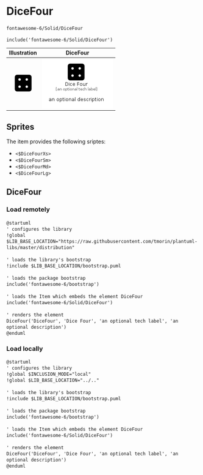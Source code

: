 # DiceFour


```text
fontawesome-6/Solid/DiceFour
```

```text
include('fontawesome-6/Solid/DiceFour')
```



| Illustration | DiceFour |
| :---: | :---: |
| ![illustration for Illustration](../../fontawesome-6/Solid/DiceFour.png) | ![illustration for DiceFour](../../fontawesome-6/Solid/DiceFour.Local.png) |



## Sprites
The item provides the following sriptes:

- `<$DiceFourXs>`
- `<$DiceFourSm>`
- `<$DiceFourMd>`
- `<$DiceFourLg>`





## DiceFour

### Load remotely
```plantuml
@startuml
' configures the library
!global $LIB_BASE_LOCATION="https://raw.githubusercontent.com/tmorin/plantuml-libs/master/distribution"

' loads the library's bootstrap
!include $LIB_BASE_LOCATION/bootstrap.puml

' loads the package bootstrap
include('fontawesome-6/bootstrap')

' loads the Item which embeds the element DiceFour
include('fontawesome-6/Solid/DiceFour')

' renders the element
DiceFour('DiceFour', 'Dice Four', 'an optional tech label', 'an optional description')
@enduml
```

### Load locally
```plantuml
@startuml
' configures the library
!global $INCLUSION_MODE="local"
!global $LIB_BASE_LOCATION="../.."

' loads the library's bootstrap
!include $LIB_BASE_LOCATION/bootstrap.puml

' loads the package bootstrap
include('fontawesome-6/bootstrap')

' loads the Item which embeds the element DiceFour
include('fontawesome-6/Solid/DiceFour')

' renders the element
DiceFour('DiceFour', 'Dice Four', 'an optional tech label', 'an optional description')
@enduml
```

